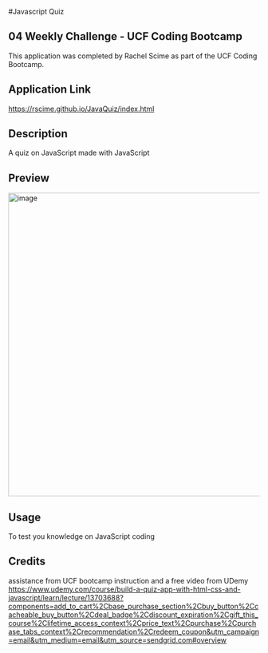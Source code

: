#Javascript Quiz
## 04 Weekly Challenge - UCF Coding Bootcamp

This application was completed by Rachel Scime as part of the UCF Coding Bootcamp.

## Application Link

https://rscime.github.io/JavaQuiz/index.html

## Description

A quiz on JavaScript made with JavaScript

## Preview

<img width="608" alt="image" src="https://github.com/Rscime/JavaQuiz/assets/129807994/c7e54813-45f3-4a18-b600-7636193195b7">

## Usage

To test you knowledge on JavaScript coding

## Credits

assistance from UCF bootcamp instruction and a free video from UDemy https://www.udemy.com/course/build-a-quiz-app-with-html-css-and-javascript/learn/lecture/13703688?components=add_to_cart%2Cbase_purchase_section%2Cbuy_button%2Ccacheable_buy_button%2Cdeal_badge%2Cdiscount_expiration%2Cgift_this_course%2Clifetime_access_context%2Cprice_text%2Cpurchase%2Cpurchase_tabs_context%2Crecommendation%2Credeem_coupon&utm_campaign=email&utm_medium=email&utm_source=sendgrid.com#overview

